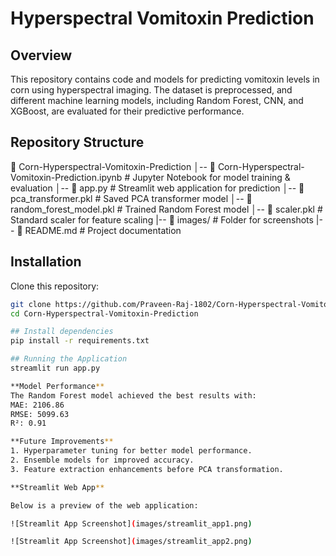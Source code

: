 # Hyperspectral Vomitoxin Prediction

## Overview
This repository contains code and models for predicting vomitoxin levels in corn using hyperspectral imaging. 
The dataset is preprocessed, and different machine learning models, including Random Forest, CNN, and XGBoost, are evaluated for their predictive performance.

## Repository Structure
📂 Corn-Hyperspectral-Vomitoxin-Prediction │-- 
📜 Corn-Hyperspectral-Vomitoxin-Prediction.ipynb # Jupyter Notebook for model training & evaluation │-- 
📜 app.py # Streamlit web application for prediction │-- 📜 pca_transformer.pkl # Saved PCA transformer model │-- 
📜 random_forest_model.pkl # Trained Random Forest model │-- 📜 scaler.pkl # Standard scaler for feature scaling |-- 
📜 images/ # Folder for screenshots |-- 📜 README.md # Project documentation 

## Installation
Clone this repository:
```bash
git clone https://github.com/Praveen-Raj-1802/Corn-Hyperspectral-Vomitoxin-Prediction.git
cd Corn-Hyperspectral-Vomitoxin-Prediction

## Install dependencies
pip install -r requirements.txt

## Running the Application
streamlit run app.py

**Model Performance**
The Random Forest model achieved the best results with:
MAE: 2106.86
RMSE: 5099.63
R²: 0.91

**Future Improvements**
1. Hyperparameter tuning for better model performance.
2. Ensemble models for improved accuracy.
3. Feature extraction enhancements before PCA transformation.

**Streamlit Web App**

Below is a preview of the web application:

![Streamlit App Screenshot](images/streamlit_app1.png)

![Streamlit App Screenshot](images/streamlit_app2.png)



